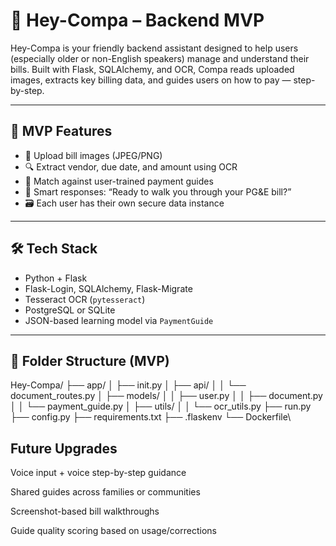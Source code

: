 # 🧠 Hey-Compa – Backend MVP

Hey-Compa is your friendly backend assistant designed to help users (especially older or non-English speakers) manage and understand their bills. Built with Flask, SQLAlchemy, and OCR, Compa reads uploaded images, extracts key billing data, and guides users on how to pay — step-by-step.

---

## 🚀 MVP Features

- 🧾 Upload bill images (JPEG/PNG)
- 🔍 Extract vendor, due date, and amount using OCR
- 🧠 Match against user-trained payment guides
- 💬 Smart responses: “Ready to walk you through your PG&E bill?”
- 🗃️ Each user has their own secure data instance

---

## 🛠️ Tech Stack

- Python + Flask
- Flask-Login, SQLAlchemy, Flask-Migrate
- Tesseract OCR (`pytesseract`)
- PostgreSQL or SQLite
- JSON-based learning model via `PaymentGuide`

---

## 📁 Folder Structure (MVP)

Hey-Compa/
├── app/
│ ├── init.py
│ ├── api/
│ │ └── document_routes.py
│ ├── models/
│ │ ├── user.py
│ │ ├── document.py
│ │ └── payment_guide.py
│ ├── utils/
│ │ └── ocr_utils.py
├── run.py
├── config.py
├── requirements.txt
├── .flaskenv
└── Dockerfile\



## Future Upgrades

Voice input + voice step-by-step guidance

Shared guides across families or communities

Screenshot-based bill walkthroughs

Guide quality scoring based on usage/corrections
## 

